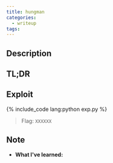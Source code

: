 ```yaml
---
title: hungman
categories:
  - writeup
tags:
---
```


## Description

## TL;DR

## Exploit

{% include_code lang:python exp.py %}

> Flag: `XXXXXX`

## Note
- **What I've learned:**
